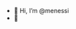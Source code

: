 - 👋 Hi, I’m @menessi
- 👀
<!---
menessi/menessi is a ✨ special ✨ repository because its `README.md` (this file) appears on your GitHub profile.
You can click the Preview link to take a look at your changes.
--->
